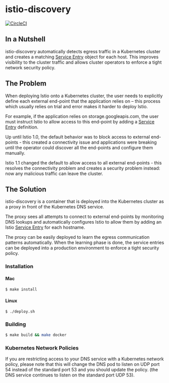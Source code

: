 # istio-discovery

[![CircleCI](https://circleci.com/gh/Tufin/istio-discovery.svg?style=svg)](https://circleci.com/gh/Tufin/istio-discovery)

## In a Nutshell 

istio-discovery automatically detects egress traffic in a Kubernetes cluster and creates a matching [Service Entry](https://istio.io/docs/reference/config/networking/v1alpha3/service-entry/) object for each host. This improves visibility to the cluster traffic and allows cluster operators to enforce a tight network security policy.

## The Problem 

When deploying Istio onto a Kubernetes cluster, the user needs to explicitly define each external end-point that the application relies on – this process which usually relies on trial and error makes it harder to deploy Istio.  

For example, if the application relies on storage.googleapis.com, the user must instruct Istio to allow access to this end-point by adding a [Service Entry](https://istio.io/docs/reference/config/networking/v1alpha3/service-entry/) definition. 

Up until Istio 1.0, the default behavior was to block access to external end-points - this created a connectivity issue and applications were breaking until the operator could discover all the end-points and configure them manually. 

Istio 1.1 changed the default to allow access to all external end-points - this resolves the connectivity problem and creates a security problem instead: now any malicious traffic can leave the cluster. 

## The Solution 

istio-discovery is a container that is deployed into the Kubernetes cluster as a proxy in front of the Kubernetes DNS service. 

The proxy sees all attempts to connect to external end-points by monitoring DNS lookups and automatically configures Istio to allow them by adding an Istio [Service Entry](https://istio.io/docs/reference/config/networking/v1alpha3/service-entry/) for each hostname. 

The proxy can be easily deployed to learn the egress communication patterns automatically. When the learning phase is done, the service entries can be deployed into a production environment to enforce a tight security policy. 

### Installation
#### Mac
```sh
$ make install
```
#### Linux
```sh
$ ./deploy.sh
```

### Building
```sh
$ make build && make docker
```
### Kubernetes Network Policies
If you are restricting access to your DNS service with a Kubernetes network policy, please note that this will change the DNS pod to listen on UDP port 54 instead of the standard port 53 and you should update the policy. (the DNS service continues to listen on the standard port UDP 53).
